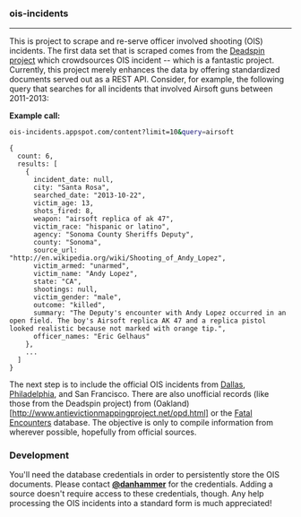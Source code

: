 ### ois-incidents
________________

This is project to scrape and re-serve officer involved shooting (OIS) incidents.  The first data set that is scraped comes from the [Deadspin project](http://regressing.deadspin.com/were-compiling-every-police-involved-shooting-in-americ-1624180387) which crowdsources OIS incident -- which is a fantastic project.  Currently, this project merely enhances the data by offering standardized documents served out as a REST API.  Consider, for example, the following query that searches for all incidents that involved Airsoft guns between 2011-2013:

**Example call:**
```bash
ois-incidents.appspot.com/content?limit=10&query=airsoft
```

```jsoniq
{
  count: 6,
  results: [
    {
      incident_date: null,
      city: "Santa Rosa",
      searched_date: "2013-10-22",
      victim_age: 13,
      shots_fired: 8,
      weapon: "airsoft replica of ak 47",
      victim_race: "hispanic or latino",
      agency: "Sonoma County Sheriffs Deputy",
      county: "Sonoma",
      source_url: "http://en.wikipedia.org/wiki/Shooting_of_Andy_Lopez",
      victim_armed: "unarmed",
      victim_name: "Andy Lopez",
      state: "CA",
      shootings: null,
      victim_gender: "male",
      outcome: "killed",
      summary: "The Deputy's encounter with Andy Lopez occurred in an open field. The boy's Airsoft replica AK 47 and a replica pistol looked realistic because not marked with orange tip.",
      officer_names: "Eric Gelhaus"
    },
    ...
  ]
}
```

The next step is to include the official OIS incidents from [Dallas](http://dallaspolice.net/ois/ois.html), [Philadelphia](http://www.phillypolice.com/ois), and San Francisco.  There are also unofficial records (like those from the Deadspin project) from (Oakland)[http://www.antievictionmappingproject.net/opd.html] or the [Fatal Encounters](http://www.fatalencounters.org/people-search/) database.  The objective is only to compile information from wherever possible, hopefully from official sources.

### Development

You'll need the database credentials in order to persistently store the OIS documents.  Please contact [**@danhammer**](http://www.github.com/danhammer) for the credentials.  Adding a source doesn't require access to these credentials, though.  Any help processing the OIS incidents into a standard form is much appreciated!
